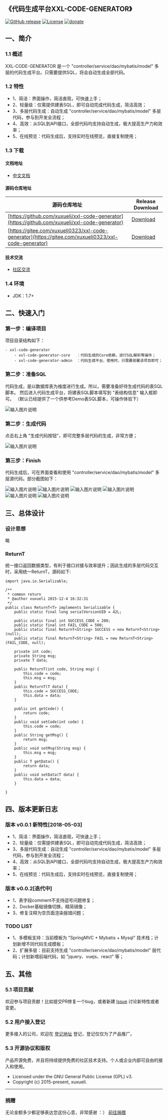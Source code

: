 ## 《代码生成平台XXL-CODE-GENERATOR》

[![GitHub release](https://img.shields.io/github/release/xuxueli/xxl-code-generator.svg)](https://github.com/xuxueli/xxl-code-generator/releases)
[![License](https://img.shields.io/badge/license-GPLv3-blue.svg)](http://www.gnu.org/licenses/gpl-3.0.html)
[![donate](https://img.shields.io/badge/%24-donate-ff69b4.svg?style=flat-square)](http://www.xuxueli.com/page/donate.html)

## 一、简介

### 1.1 概述
XXL-CODE-GENERATOR 是一个 "controller/service/dao/mybatis/model" 多层的代码生成平台。只需要提供SQL，将会自动生成全部代码。

### 1.2 特性
- 1、简洁：界面操作，简洁直观，可快速上手；
- 2、轻量级：仅需提供建表SQL，即可自动完成代码生成，简洁高效；
- 3、多层代码生成：自动生成  "controller/service/dao/mybatis/model" 多层代码，参与到开发全流程；
- 4、高效：从SQL到API接口，全部代码均支持自动生成，极大提高生产力和效率； 
- 5、在线预览：代码生成后，支持实时在线预览，直接复制使用；


### 1.3 下载

#### 文档地址

- [中文文档](http://www.xuxueli.com/xxl-code-generator/)

#### 源码仓库地址

源码仓库地址 | Release Download
--- | ---
[https://github.com/xuxueli/xxl-code-generator](https://github.com/xuxueli/xxl-code-generator) | [Download](https://github.com/xuxueli/xxl-code-generator/releases)
[https://gitee.com/xuxueli0323/xxl-code-generator](https://gitee.com/xuxueli0323/xxl-code-generator) | [Download](https://gitee.com/xuxueli0323/xxl-code-generator/releases)  


#### 技术交流
- [社区交流](http://www.xuxueli.com/page/community.html)

### 1.4 环境
- JDK：1.7+


## 二、快速入门

### 第一步：编译项目
项目目录结构如下：
```
- xxl-code-generator
    - xxl-code-generator-core   ：代码生成的Core依赖，进行SQL解析等操作；
    - xxl-code-generator-admin  ：代码生成平台，使用时，只需要部署该项目即可；
```

### 第二步：准备SQL
代码生成，是以数据库表为维度进行生成。所以，需要准备好待生成代码的表SQL脚本。
然后进入代码生成平台，将建表SQL脚本填写到 "表结构信息" 输入框即可。
（默认已经提供了一个供参考Demo表SQL脚本，可操作体验下）

![输入图片说明](https://raw.githubusercontent.com/xuxueli/xxl-code-generator/master/doc/images/img_01.png "在这里输入图片标题")


### 第二步：生成代码
点击右上角 "生成代码按钮"，即可完整多层代码的生成，非常方便；

![输入图片说明](https://raw.githubusercontent.com/xuxueli/xxl-code-generator/master/doc/images/img_02.png "在这里输入图片标题")


### 第三步：Finish
代码生成后，可在界面查看和使用 "controller/service/dao/mybatis/model" 多层源代码。部分截图如下：

![输入图片说明](https://raw.githubusercontent.com/xuxueli/xxl-code-generator/master/doc/images/img_03.png "在这里输入图片标题")
![输入图片说明](https://raw.githubusercontent.com/xuxueli/xxl-code-generator/master/doc/images/img_04.png "在这里输入图片标题")
![输入图片说明](https://raw.githubusercontent.com/xuxueli/xxl-code-generator/master/doc/images/img_05.png "在这里输入图片标题")
![输入图片说明](https://raw.githubusercontent.com/xuxueli/xxl-code-generator/master/doc/images/img_06.png "在这里输入图片标题")
![输入图片说明](https://raw.githubusercontent.com/xuxueli/xxl-code-generator/master/doc/images/img_07.png "在这里输入图片标题")
![输入图片说明](https://raw.githubusercontent.com/xuxueli/xxl-code-generator/master/doc/images/img_08.png "在这里输入图片标题")


## 三、总体设计

### 设计思想
略

### ReturnT
统一接口返回数据类型，有利于接口对接与效率提升；因此生成的多层代码交互时，采用统一ReturnT，源码如下:
```
import java.io.Serializable;

/**
 * common return
 * @author xuxueli 2015-12-4 16:32:31
 */
public class ReturnT<T> implements Serializable {
	public static final long serialVersionUID = 42L;

	public static final int SUCCESS_CODE = 200;
	public static final int FAIL_CODE = 500;
	public static final ReturnT<String> SUCCESS = new ReturnT<String>(null);
	public static final ReturnT<String> FAIL = new ReturnT<String>(FAIL_CODE, null);
	
	private int code;
	private String msg;
	private T data;
	
	public ReturnT(int code, String msg) {
		this.code = code;
		this.msg = msg;
	}
	public ReturnT(T data) {
		this.code = SUCCESS_CODE;
		this.data = data;
	}
	
	public int getCode() {
		return code;
	}
	public void setCode(int code) {
		this.code = code;
	}
	public String getMsg() {
		return msg;
	}
	public void setMsg(String msg) {
		this.msg = msg;
	}
	public T getData() {
		return data;
	}
	public void setData(T data) {
		this.data = data;
	}

}

```


## 四、版本更新日志
### 版本 v0.0.1 新特性[2018-05-03]
- 1、简洁：界面操作，简洁直观，可快速上手；
- 2、轻量级：仅需提供建表SQL，即可自动完成代码生成，简洁高效；
- 3、多层代码生成：自动生成  "controller/service/dao/mybatis/model" 多层代码，参与到开发全流程；
- 4、高效：从SQL到API接口，全部代码均支持自动生成，极大提高生产力和效率； 
- 5、在线预览：代码生成后，支持实时在线预览，直接复制使用；

### 版本 v0.0.2[迭代中]
- 1、表字段comment不支持逗号问题修复；
- 2、Docker基础镜像切换，精简镜像；
- 3、修复注释为空页面渲染报错问题；

### TODO LIST
- 1、多模板支持：当前模板为 "SpringMVC + Mybatis + Mysql" 技术栈；计划新增不同代码生成模板；
- 2、扩展多层：目前支持生成 "controller/service/dao/mybatis/model" 层代码；计划新增前端代码，如 "jquery、vuejs、react" 等；

## 五、其他

### 5.1 项目贡献
欢迎参与项目贡献！比如提交PR修复一个bug，或者新建 [Issue](https://github.com/xuxueli/xxl-code-generator/issues/) 讨论新特性或者变更。

### 5.2 用户接入登记
更多接入的公司，欢迎在 [登记地址](https://github.com/xuxueli/xxl-code-generator/issues/1 ) 登记，登记仅仅为了产品推广。

### 5.3 开源协议和版权
产品开源免费，并且将持续提供免费的社区技术支持。个人或企业内部可自由的接入和使用。

- Licensed under the GNU General Public License (GPL) v3.
- Copyright (c) 2015-present, xuxueli.

---
### 捐赠
无论金额多少都足够表达您这份心意，非常感谢 ：）      [前往捐赠](http://www.xuxueli.com/page/donate.html )